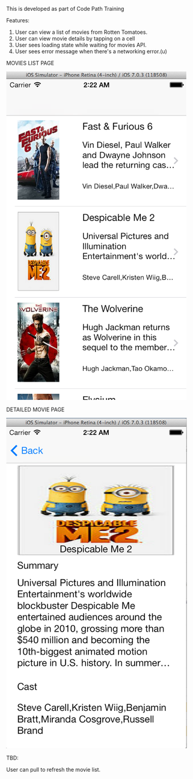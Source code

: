 This is developed as part of Code Path Training

Features:


1. User can view a list of movies from Rotten Tomatoes.  
2. User can view movie details by tapping on a cell
3. User sees loading state while waiting for movies API. 
4. User sees error message when there's a networking error.(u) 


MOVIES LIST PAGE

![ScreenShot](/screenshots/rotten1.png)



DETAILED MOVIE PAGE

![ScreenShot](/screenshots/rotten2.png)



TBD:

User can pull to refresh the movie list.
